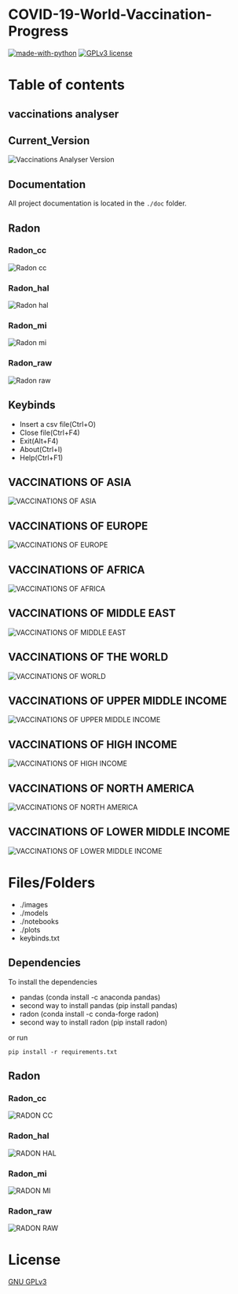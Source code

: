 # COVID-19-World-Vaccination-Progress

[![made-with-python](https://img.shields.io/badge/Made%20with-Python-1f425f.svg)](https://www.python.org/) [![GPLv3 license](https://img.shields.io/badge/License-GPLv3-blue.svg)](http://perso.crans.org/besson/LICENSE.html)

# Table of contents

<!--ts-->
<!--te-->

## vaccinations analyser

## Current_Version

<p><img src ="images/vaccinations analyser version.png" title = "Vaccinations Analyser Version"/> </p>

## Documentation

All project documentation is located in the `./doc`  folder.

## Radon

### Radon_cc

<p><img src = "images/vaccinations analyser radon cc.png" title = "Radon cc"/> </p>

### Radon_hal

<p><img src = "images/vaccinations analyser radon hal.png" title = "Radon hal"/> </p>

### Radon_mi

<p><img src = "images/vaccinations analyser radon mi.png" title = "Radon mi"/> </p>

### Radon_raw

<p><img src = "images/vaccinations analyser radon raw.png" title = "Radon raw"/> </p>



## Keybinds

 <ul>
  <li> Insert a csv file(Ctrl+O)</li>
  <li> Close file(Ctrl+F4) </li>
  <li> Exit(Alt+F4) </li>
  <li> About(Ctrl+I)</li>
  <li> Help(Ctrl+F1)</li>
</ul>


## VACCINATIONS OF ASIA

<p><img src="plots/Vaccinations of Asia.png" title="VACCINATIONS OF ASIA"/> </p>

## VACCINATIONS OF EUROPE

<p><img src="plots/Vaccinations of Europe.png" title="VACCINATIONS OF EUROPE"/> </p>

## VACCINATIONS OF AFRICA

<p><img src="plots/Vaccinations of Africa.png" title="VACCINATIONS OF AFRICA"/> </p>

## VACCINATIONS OF MIDDLE EAST

<p><img src="plots/Vaccinations of Middle East.png" title="VACCINATIONS OF MIDDLE EAST"/> </p>

## VACCINATIONS OF THE WORLD

<p><img src="plots/Vaccinations of World.png" title="VACCINATIONS OF WORLD"/> </p>

## VACCINATIONS OF UPPER MIDDLE INCOME

<p><img src="plots/Vaccinations of Upper middle income.png" title="VACCINATIONS OF UPPER MIDDLE INCOME"/> </p>

## VACCINATIONS OF HIGH INCOME

<p><img src="plots/Vaccinations of High income.png" title="VACCINATIONS OF HIGH INCOME"/> </p>

## VACCINATIONS OF NORTH AMERICA 

<p><img src="plots/Vaccinations of North America.png" title="VACCINATIONS OF NORTH AMERICA"/> </p>

## VACCINATIONS OF LOWER MIDDLE INCOME

<p><img src="plots/Vaccinations of Lower middle income.png" title="VACCINATIONS OF LOWER MIDDLE INCOME"/> </p>


# Files/Folders

<ul>
  <li> ./images </li>
  <li> ./models </li>
  <li> ./notebooks </li>
  <li> ./plots </li>
  <li> keybinds.txt </li>
</ul>

## Dependencies

To install the dependencies

 <ul>
   <li> pandas (conda install -c anaconda pandas) </li>
   <li> second way to install pandas (pip install pandas) </li>
   <li> radon (conda install -c conda-forge radon) </li> 
   <li> second way to install radon (pip install radon) </li>
</ul>

or run

```shell
pip install -r requirements.txt
```

## Radon

### Radon_cc

<p><img src="images/radon cc.png" title=" RADON CC"/> </p>

### Radon_hal

<p><img src="images/radon hal.png" title=" RADON HAL"/> </p>

### Radon_mi

<p><img src="images/radon mi.png" title=" RADON MI"/> </p>

### Radon_raw

<p><img src="images/radon raw.png" title=" RADON RAW"/> </p>

# License

[GNU GPLv3](https://choosealicense.com/licenses/gpl-3.0/)